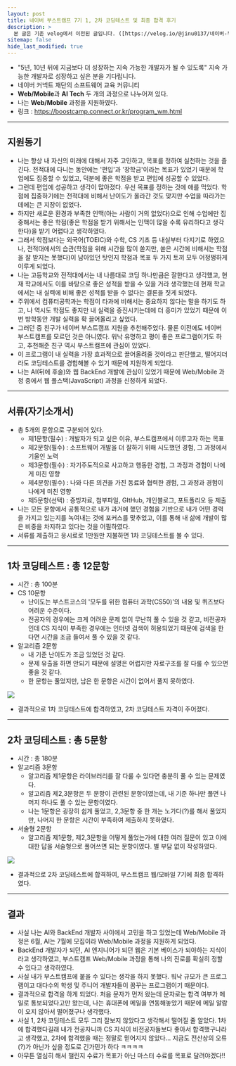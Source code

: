 ```yaml
---
layout: post
title: 네이버 부스트캠프 7기 1, 2차 코딩테스트 및 최종 합격 후기
description: >
  본 글은 기존 velog에서 이전된 글입니다. ([https://velog.io/@jinu0137/네이버-부스트캠프-7기-1-2차-후기](https://velog.io/@jinu0137/네이버-부스트캠프-7기-1-2차-후기))
sitemap: false
hide_last_modified: true
---
```


- "5년, 10년 뒤에 지금보다 더 성장하는 지속 가능한 개발자가 될 수 있도록" 지속 가능한 개발자로 성장하고 싶은 분을 기다립니다.
- 네이버 커넥트 재단의 소프트웨어 교육 커뮤니티
- **Web/Mobile**과 **AI Tech** 두 개의 과정으로 나누어져 있다.
- 나는 **Web/Mobile** 과정을 지원하였다.
- 링크 : <https://boostcamp.connect.or.kr/program_wm.html>

---

## 지원동기

- 나는 항상 내 자신의 미래에 대해서 자주 고민하고, 목표를 정하여 실천하는 것을 즐긴다. 전적대에 다니는 동안에는 '편입'과 '장학금'이라는 목표가 있었기 때문에 학업에도 집중할 수 있었고, 덕분에 좋은 학점을 받고 편입에 성공할 수 있었다.
- 그런데 편입에 성공하고 생각이 많아졌다. 우선 목표를 정하는 것에 애를 먹었다. 학점에 집중하기에는 전적대에 비해서 난이도가 올라간 것도 맞지만 수업을 따라가는 데에는 큰 지장이 없었다.
- 하지만 새로운 환경과 부족한 인맥(아는 사람이 거의 없었다)으로 인해 수업에만 집중해서는 좋은 학점(좋은 학점을 받기 위해서는 인맥이 많을 수록 유리하다고 생각한다)을 받기 어렵다고 생각하였다.
- 그래서 학점보다는 외국어(TOEIC)와 수학, CS 기초 등 내실부터 다지기로 하였으나, 전적대에서의 습관(학점을 위해 시간을 많이 쏟지만, 쏟은 시간에 비해서는 학점을 잘 받지는 못했다)이 남아있던 탓인지 학점과 목표 두 가지 토끼 모두 어정쩡하게 이루게 되었다.
- 나는 고등학교와 전적대에서는 내 나름대로 코딩 하나만큼은 잘한다고 생각했고, 현재 학교에서도 이를 바탕으로 좋은 성적을 받을 수 있을 거라 생각했는데 현재 학교에서는 내 실력에 비해 좋은 성적를 받을 수 없다는 결론을 짓게 되었다.
- 주위에서 컴퓨터공학과는 학점이 타과에 비해서는 중요하지 않다는 말을 하기도 하고, 나 역시도 학점도 좋지만 내 실력을 증진시키는데에 더 흥미가 있었기 때문에 이번 방학동안 개발 실력을 확 끌어올리고 싶었다.
- 그러던 중 친구가 네이버 부스트캠프 지원을 추천해주었다. 물론 이전에도 네이버 부스트캠프를 모르던 것은 아니였다. 워낙 유명하고 평이 좋은 프로그램이기도 하고, 추천해준 친구 역시 부스트캠프에 관심이 있었다.
- 이 프로그램이 내 실력을 가장 효과적으로 끌어올려줄 것이라고 판단했고, 떨어지더라도 코딩테스트를 경험해볼 수 있기 때문에 지원하게 되었다.
- 나는 AI(뒤에 후술)와 웹 BackEnd 개발에 관심이 있었기 때문에 Web/Mobile 과정 중에서 웹 풀스택(JavaScript) 과정을 신청하게 되었다.

---

## 서류(자기소개서)

- 총 5개의 문항으로 구분되어 있다.
  - 제1문항(필수) : 개발자가 되고 싶은 이유, 부스트캠프에서 이루고자 하는 목표
  - 제2문항(필수) : 소프트웨어 개발을 더 잘하기 위해 시도했던 경험, 그 과정에서 기울인 노력
  - 제3문항(필수) : 자기주도적으로 사고하고 행동한 경험, 그 과정과 경험이 나에게 미친 영향
  - 제4문항(필수) : 나와 다른 의견을 가진 동료와 협력한 경험, 그 과정과 경험이 나에게 미친 영향
  - 제5문항(선택) : 증빙자료, 첨부파일, GItHub, 개인블로그, 포트폴리오 등 제출
- 나는 모든 문항에서 공통적으로 내가 과거에 했던 경험을 기반으로 내가 어떤 경력을 가지고 있는지를 녹여내는 것에 포커스를 맞추었고, 이를 통해 내 삶에 개발이 많은 비중을 차지하고 있다는 것을 어필하였다.
- 서류를 제출하고 응시료로 1만원만 지불하면 1차 코딩테스트를 볼 수 있다.

---

## 1차 코딩테스트 : 총 12문항

- 시간 : 총 100분
- CS 10문항
  - 난이도는 부스트코스의 '모두를 위한 컴퓨터 과학(CS50)'의 내용 및 퀴즈보다 어려운 수준이다.
  - 전공자의 경우에는 크게 어려운 문제 없이 무난히 풀 수 있을 것 같고, 비전공자인데 CS 지식이 부족한 경우에는 인터넷 검색이 허용되었기 때문에 검색을 한다면 시간을 조금 들여서 풀 수 있을 것 같다.
- 알고리즘 2문항
  - 내 기준 난이도가 조금 있었던 것 같다.
  - 문제 유출을 하면 안되기 때문에 설명은 어렵지만 자료구조를 잘 다룰 수 있으면 좋을 것 같다.
  - 한 문항는 풀었지만, 남은 한 문항은 시간이 없어서 풀지 못하였다.

![](https://velog.velcdn.com/images/jinu0137/post/0fdb1a21-1e31-4d02-812e-b362c9f8ff38/image.png)

- 결과적으로 1차 코딩테스트에 합격하였고, 2차 코딩테스트 자격이 주어졌다.

---

## 2차 코딩테스트 : 총 5문항

- 시간 : 총 180분
- 알고리즘 3문항
  - 알고리즘 제1문항은 라이브러리를 잘 다룰 수 있다면 충분히 풀 수 있는 문제였다.
  - 알고리즘 제2,3문항은 두 문항이 관련된 문항이였는데, 내 기준 하나만 풀면 나머지 하나도 풀 수 있는 문항이였다.
  - 나는 1문항은 굉장히 쉽게 풀었고, 2,3문항 중 한 개는 노가다(?)를 해서 풀었지만, 나머지 한 문항은 시간이 부족하여 제출하지 못하였다.
- 서술형 2문항
  - 알고리즘 제1문항, 제2,3문항을 어떻게 풀었는가에 대한 여러 질문이 있고 이에 대한 답을 서술형으로 풀어쓰면 되는 문항이였다. 별 부담 없이 작성하였다.

![](https://velog.velcdn.com/images/jinu0137/post/6cb71266-1a91-4485-90c2-55d88049ce0d/image.png)

- 결과적으로 2차 코딩테스트에 합격하여, 부스트캠프 웹/모바일 7기에 최종 합격하였다.

---

## 결과

- 사실 나는 AI와 BackEnd 개발자 사이에서 고민을 하고 있었는데 Web/Mobile 과정은 6월, AI는 7월에 모집이라 Web/Mobile 과정을 지원하게 되었다.
- BackEnd 개발자가 되던, AI 엔지니어가 되던 웹은 기본 베이스가 되야하는 지식이라고 생각하였고, 부스트캠프 Web/Mobile 과정을 통해 나의 진로를 확실히 정할 수 있다고 생각하였다.
- 사실 내가 부스트캠프에 붙을 수 있다는 생각을 하지 못했다. 워낙 규모가 큰 프로그램이고 대다수의 학생 및 주니어 개발자들이 꿈꾸는 프로그램이기 때문이다.
- 결과적으로 합격을 하게 되었다. 처음 문자가 먼저 왔는데 문자로는 합격 여부가 메일로 통보되었다고만 왔는데, 나는 휴대폰에 메일을 연동해놓았기 때문에 메일 알람이 오지 않아서 떨어졌구나 생각했다.
- 사실 1, 2차 코딩테스트 모두 그리 잘보지 않았다고 생각해서 떨어질 줄 알았다. 1차에 합격했다길래 내가 전공자니까 CS 지식이 비전공자들보다 좋아서 합격했구나라고 생각했고, 2차에 합격했을 때는 정말로 믿어지지 않았다... 지금도 전산상의 오류(?)가 아닌가 싶을 정도로 긴가민가 하다 ㅋㅋㅋㅋ
- 아무튼 열심히 해서 챌린지 수료가 목표가 아닌 마스터 수료를 목표로 달려야겠다!!
